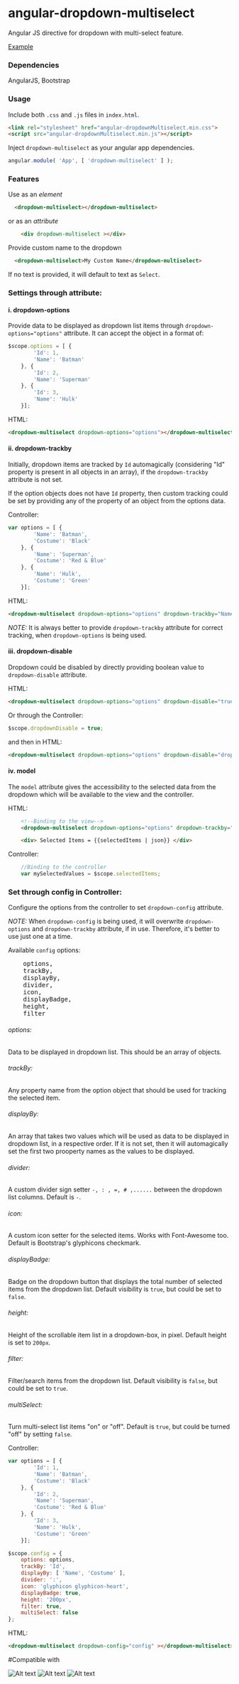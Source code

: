 # angular-dropdown-multiselect
Angular JS directive for dropdown with multi-select feature.

<a href="https://plnkr.co/edit/KpVqaiblOKGk5K6VWmi4?p=preview">Example</a>

<h3>Dependencies</h3>

AngularJS, Bootstrap

<h3>Usage</h3>

Include both <code>.css</code> and <code>.js</code> files in <code>index.html</code>.
```html
<link rel="stylesheet" href="angular-dropdownMultiselect.min.css">
<script src="angular-dropdownMultiselect.min.js"></script>
```

Inject <code>dropdown-multiselect</code> as your angular app dependencies.
```javascript
angular.module( 'App', [ 'dropdown-multiselect' ] );
```

<h3>Features</h3>

<p>Use as an <em>element</em></p>

```html
  <dropdown-multiselect></dropdown-multiselect>
```
<p>or as an <em>attribute</em></p>

```html
    <div dropdown-multiselect ></div>
```

Provide custom name to the dropdown

```html
  <dropdown-multiselect>My Custom Name</dropdown-multiselect>
```
If no text is provided, it will default to text as <code>Select</code>.

<h3>Settings through attribute:</h3>

<h4>i. dropdown-options</h4>
<p>Provide data to be displayed as dropdown list items through <code>dropdown-options="options"</code> attribute. It can accept the object in a format of:</p>

```javascript
$scope.options = [ {
        'Id': 1,
        'Name': 'Batman'
    }, {
        'Id': 2,
        'Name': 'Superman'
    }, {
        'Id': 3,
        'Name': 'Hulk'
    }];
```
<p>HTML:</p>

```html
<dropdown-multiselect dropdown-options="options"></dropdown-multiselect>
```

<h4>ii. dropdown-trackby</h4>
<p>Initially, dropdown items are tracked by <code>Id</code> automagically (considering "Id" property is present in all objects in an array), if the <code>dropdown-trackby</code> attribute is not set.</p>
<p>If the option objects does not have <code>Id</code> property, then custom tracking could be set by providing any of the property of an object from the options data.</p>
Controller:

```javascript
var options = [ {
        'Name': 'Batman',
        'Costume': 'Black'
    }, {
        'Name': 'Superman',
        'Costume': 'Red & Blue'
    }, {
        'Name': 'Hulk',
        'Costume': 'Green'
    }];
```
<p>HTML:</p>

```html
<dropdown-multiselect dropdown-options="options" dropdown-trackby="Name"></dropdown-multiselect>
```
<p><em>NOTE: </em> It is always better to provide <code>dropdown-trackby</code> attribute for correct tracking, when <code>dropdown-options</code> is being used.</p>

<h4>iii. dropdown-disable</h4>
<p>Dropdown could be disabled by directly providing boolean value to <code>dropdown-disable</code> attribute.</p>
HTML:

```html
<dropdown-multiselect dropdown-options="options" dropdown-disable="true"></dropdown-multiselect>
```
<p>Or through the Controller:</p>

```javascript
$scope.dropdownDisable = true;
```
and then in HTML:

```html
<dropdown-multiselect dropdown-options="options" dropdown-disable="dropdownDisable"></dropdown-multiselect>
```

<h4>iv. model</h4>
The <code>model</code> attribute gives the accessibility to the selected data from the dropdown which will be available to the view and the controller.

HTML:

```html
    <!--Binding to the view-->
    <dropdown-multiselect dropdown-options="options" dropdown-trackby="Id" model="selectedItems"></dropdown-multiselect>

    <div> Selected Items = {{selectedItems | json}} </div>
```

Controller:

```javascript
    //Binding to the controller
    var mySelectedValues = $scope.selectedItems;
```

<h3>Set through config in Controller:</h3>
Configure the options from the controller to set <code>dropdown-config</code> attribute.
<p><em>NOTE: </em> When <code>dropdown-config</code> is being used, it will overwrite <code>dropdown-options</code> and <code>dropdown-trackby</code> attribute, if in use. Therefore, it's better to use just one at a time.</p>
<p>Available <code>config</code> options:
<pre>
    options,
    trackBy,
    displayBy,  
    divider,
    icon,
    displayBadge,
    height,
    filter
</pre>

<h6>options:</h6> <p>Data to be displayed in dropdown list. This should be an array of objects.</p>
<h6>trackBy:</h6> <p>Any property name from the option object that should be used for tracking the selected item.</p>
<h6>displayBy:</h6><p>An array that takes two values which will be used as data to be displayed in dropdown list, in a respective order. If it is not set, then it will automagically set the first two prooperty names as the values to be displayed.</p>
<h6>divider:</h6> <p>A custom divider sign setter <code>-, : , =, # ,......</code> between the dropdown list columns. Default is <code>-</code>.</p>
<h6>icon:</h6> <p>A custom icon setter for the selected items. Works with Font-Awesome too. Default is Bootstrap's glyphicons checkmark.</p>
<h6>displayBadge:</h6> <p>Badge on the dropdown button that displays the total number of selected items from the dropdown list. Default visibility is <code>true</code>, but could be set to <code>false</code>.</p>
<h6>height:</h6> <p>Height of the scrollable item list in a dropdown-box, in pixel. Default height is set to <code>200px</code>.</p>
<h6>filter:</h6> <p>Filter/search items from the dropdown list. Default visibility is <code>false</code>, but could be set to <code>true</code>.</p>
<h6>multiSelect:</h6> <p>Turn multi-select list items "on" or "off". Default is <code>true</code>, but could be turned "off" by setting <code>false</code>.</p>

Controller:

```javascript
var options = [ {
        'Id': 1,
        'Name': 'Batman',
        'Costume': 'Black'
    }, {
        'Id': 2,
        'Name': 'Superman',
        'Costume': 'Red & Blue'
    }, {
        'Id': 3,
        'Name': 'Hulk',
        'Costume': 'Green'
    }];

$scope.config = {
    options: options,
    trackBy: 'Id',
    displayBy: [ 'Name', 'Costume' ],
    divider: ':',
    icon: 'glyphicon glyphicon-heart',
    displayBadge: true,
    height: '200px',
    filter: true,
    multiSelect: false
};
```

HTML:

```html
<dropdown-multiselect dropdown-config="config" ></dropdown-multiselect>
```
#Compatible with

![Alt text](https://cdn1.iconfinder.com/data/icons/google_jfk_icons_by_carlosjj/32/chrome.png "Chrome")
![Alt text](https://cdn1.iconfinder.com/data/icons/humano2/32x32/apps/firefox-icon.png "Firefox")
![Alt text](https://cdn1.iconfinder.com/data/icons/fatcow/32x32/safari_browser.png "Safari")

